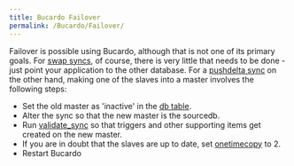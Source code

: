 ```yaml
---
title: Bucardo Failover
permalink: /Bucardo/Failover/
---
```


Failover is possible using Bucardo, although that is not one of its primary goals. For [swap syncs](/swap_syncs "wikilink"), of course, there is very little that needs to be done - just point your application to the other database. For a [pushdelta sync](/pushdelta_sync "wikilink") on the other hand, making one of the slaves into a master involves the following steps:

-   Set the old master as 'inactive' in the [db table](/db_table "wikilink").
-   Alter the sync so that the new master is the sourcedb.
-   Run [validate_sync](/validate_sync "wikilink") so that triggers and other supporting items get created on the new master.
-   If you are in doubt that the slaves are up to date, set [onetimecopy](/onetimecopy "wikilink") to 2.
-   Restart Bucardo
